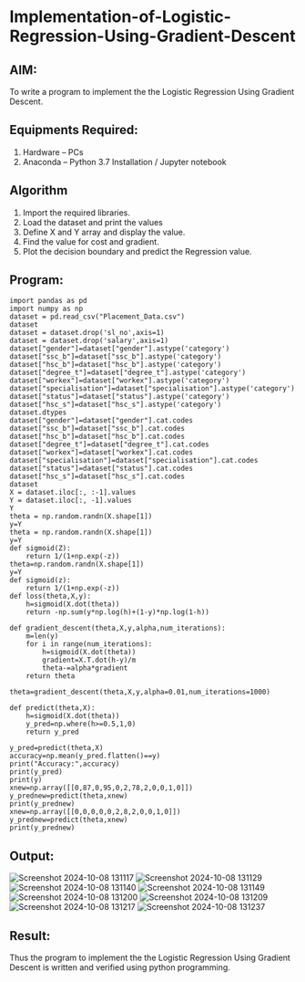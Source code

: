 # Implementation-of-Logistic-Regression-Using-Gradient-Descent

## AIM:
To write a program to implement the the Logistic Regression Using Gradient Descent.

## Equipments Required:
1. Hardware – PCs
2. Anaconda – Python 3.7 Installation / Jupyter notebook

## Algorithm
1. Import the required libraries.
2. Load the dataset and print the values
3. Define X and Y array and display the value.
4. Find the value for cost and gradient.
5. Plot the decision boundary and predict the Regression value.

## Program:
```
import pandas as pd 
import numpy as np
dataset = pd.read_csv("Placement_Data.csv")
dataset
dataset = dataset.drop('sl_no',axis=1)
dataset = dataset.drop('salary',axis=1)
dataset["gender"]=dataset["gender"].astype('category')
dataset["ssc_b"]=dataset["ssc_b"].astype('category')
dataset["hsc_b"]=dataset["hsc_b"].astype('category')
dataset["degree_t"]=dataset["degree_t"].astype('category')
dataset["workex"]=dataset["workex"].astype('category')
dataset["specialisation"]=dataset["specialisation"].astype('category')
dataset["status"]=dataset["status"].astype('category')
dataset["hsc_s"]=dataset["hsc_s"].astype('category')
dataset.dtypes
dataset["gender"]=dataset["gender"].cat.codes
dataset["ssc_b"]=dataset["ssc_b"].cat.codes
dataset["hsc_b"]=dataset["hsc_b"].cat.codes
dataset["degree_t"]=dataset["degree_t"].cat.codes
dataset["workex"]=dataset["workex"].cat.codes
dataset["specialisation"]=dataset["specialisation"].cat.codes
dataset["status"]=dataset["status"].cat.codes
dataset["hsc_s"]=dataset["hsc_s"].cat.codes
dataset
X = dataset.iloc[:, :-1].values
Y = dataset.iloc[:, -1].values
Y
theta = np.random.randn(X.shape[1])
y=Y
theta = np.random.randn(X.shape[1])
y=Y
def sigmoid(Z):
    return 1/(1+np.exp(-z))
theta=np.random.randn(X.shape[1])
y=Y
def sigmoid(z):
    return 1/(1+np.exp(-z))
def loss(theta,X,y):
    h=sigmoid(X.dot(theta))
    return -np.sum(y*np.log(h)+(1-y)*np.log(1-h))

def gradient_descent(theta,X,y,alpha,num_iterations):
    m=len(y)
    for i in range(num_iterations):
        h=sigmoid(X.dot(theta))
        gradient=X.T.dot(h-y)/m
        theta-=alpha*gradient
    return theta

theta=gradient_descent(theta,X,y,alpha=0.01,num_iterations=1000)

def predict(theta,X):
    h=sigmoid(X.dot(theta))
    y_pred=np.where(h>=0.5,1,0)
    return y_pred

y_pred=predict(theta,X)
accuracy=np.mean(y_pred.flatten()==y)
print("Accuracy:",accuracy)
print(y_pred)
print(y)
xnew=np.array([[0,87,0,95,0,2,78,2,0,0,1,0]])
y_prednew=predict(theta,xnew)
print(y_prednew)
xnew=np.array([[0,0,0,0,0,2,8,2,0,0,1,0]])
y_prednew=predict(theta,xnew)
print(y_prednew)
```

## Output:
![Screenshot 2024-10-08 131117](https://github.com/user-attachments/assets/49aec26b-8ed7-4152-92a2-372a72d8b11e)
![Screenshot 2024-10-08 131129](https://github.com/user-attachments/assets/eacce2df-7ebd-4001-b473-a87c748187fa)
![Screenshot 2024-10-08 131140](https://github.com/user-attachments/assets/a544f32f-d39b-40af-bce0-bf2f2d8d165c)
![Screenshot 2024-10-08 131149](https://github.com/user-attachments/assets/00547cfa-92ce-4add-a718-44b091e3090d)
![Screenshot 2024-10-08 131200](https://github.com/user-attachments/assets/5e53db4d-0a39-4e4c-a26b-c96f212dc0db)
![Screenshot 2024-10-08 131209](https://github.com/user-attachments/assets/40bd81dc-314f-4ffb-b08b-6354401d76a7)
![Screenshot 2024-10-08 131217](https://github.com/user-attachments/assets/bf44e925-f81e-4423-912d-133c9983eac5)
![Screenshot 2024-10-08 131237](https://github.com/user-attachments/assets/a8c9283f-87d9-4587-9d57-aef7ab206190)
## Result:
Thus the program to implement the the Logistic Regression Using Gradient Descent is written and verified using python programming.


